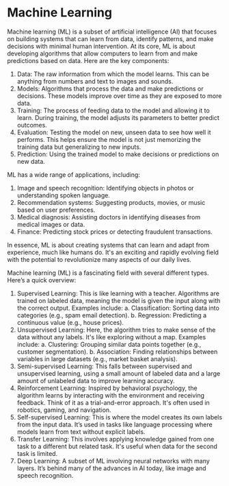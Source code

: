 # Machine LearningMachine learning (ML) is a subset of artificial intelligence (AI) that focuses on building systems that can learn from data, identify patterns, and make decisions with minimal human intervention. At its core, ML is about developing algorithms that allow computers to learn from and make predictions based on data. Here are the key components:  1. Data: The raw information from which the model learns. This can be anything from numbers      and text to images and sounds.  2. Models: Algorithms that process the data and make predictions or decisions. These models      improve over time as they are exposed to more data.  3. Training: The process of feeding data to the model and allowing it to learn. During      training, the model adjusts its parameters to better predict outcomes.  4. Evaluation: Testing the model on new, unseen data to see how well it performs. This      helps ensure the model is not just memorizing the training data but generalizing to new      inputs.  5. Prediction: Using the trained model to make decisions or predictions on new data.ML has a wide range of applications, including:  1.  Image and speech recognition: Identifying objects in photos or understanding spoken language.  2. Recommendation systems: Suggesting products, movies, or music based on user preferences.  3. Medical diagnosis: Assisting doctors in identifying diseases from medical images or data.  4. Finance: Predicting stock prices or detecting fraudulent transactions.In essence, ML is about creating systems that can learn and adapt from experience, much like humans do. It's an exciting and rapidly evolving field with the potential to revolutionize many aspects of our daily lives.Machine learning (ML) is a fascinating field with several different types. Here’s a quick overview:  1. Supervised Learning: This is like learning with a teacher. Algorithms are trained on labeled data, meaning the model is given the input      along with the correct output. Examples include:      a.  Classification: Sorting data into categories (e.g., spam email detection).      b.  Regression: Predicting a continuous value (e.g., house prices).  2. Unsupervised Learning: Here, the algorithm tries to make sense of the data without any labels. It's like exploring without a map. Examples      include:      a.  Clustering: Grouping similar data points together (e.g., customer segmentation).      b.  Association: Finding relationships between variables in large datasets (e.g., market basket analysis).  3. Semi-supervised Learning: This falls between supervised and unsupervised learning, using a small amount of labeled data and a large       amount of unlabeled data to improve learning accuracy.  4. Reinforcement Learning: Inspired by behavioral psychology, the algorithm learns by interacting with the environment and      receiving feedback. Think of it as a trial-and-error approach. It's often used in robotics, gaming, and navigation.  5. Self-supervised Learning: This is where the model creates its own labels from the input data. It’s used in tasks like language processing      where models learn from text without explicit labels.  6. Transfer Learning: This involves applying knowledge gained from one task to a different but related task. It's useful when data for the      second task is limited.  7. Deep Learning: A subset of ML involving neural networks with many layers. It’s behind many of the advances in AI today, like image and      speech recognition.